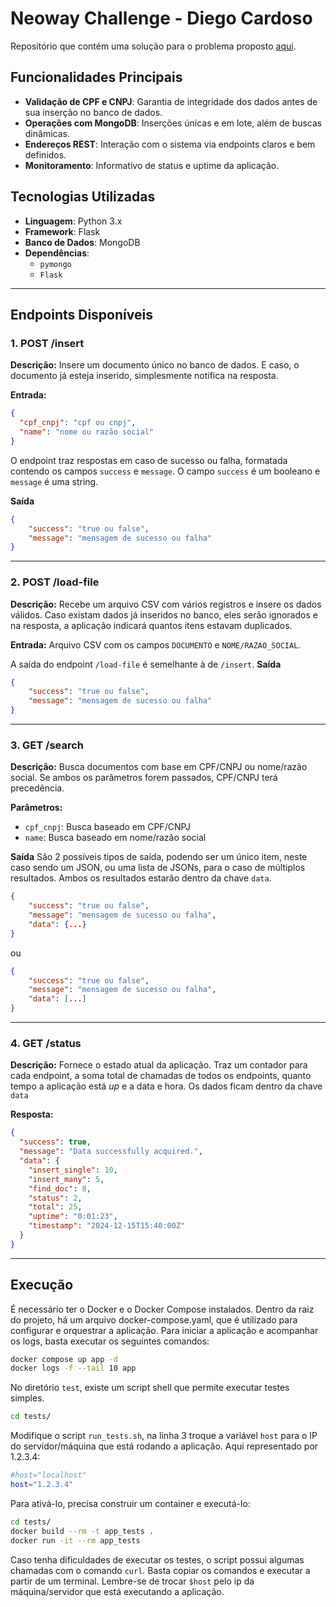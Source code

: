 # Neoway Challenge - Diego Cardoso

Repositório que contém uma solução para o problema proposto [aqui](https://github.com/cardosodg/neoway-challenge-diego-cardoso/blob/main/neoway_software_engineering-teste_tecnico.pdf).

## Funcionalidades Principais

- **Validação de CPF e CNPJ**: Garantia de integridade dos dados antes de sua inserção no banco de dados.
- **Operações com MongoDB**: Inserções únicas e em lote, além de buscas dinâmicas.
- **Endereços REST**: Interação com o sistema via endpoints claros e bem definidos.
- **Monitoramento**: Informativo de status e uptime da aplicação.

## Tecnologias Utilizadas

- **Linguagem**: Python 3.x
- **Framework**: Flask
- **Banco de Dados**: MongoDB
- **Dependências**:
  - `pymongo`
  - `Flask`

---
## Endpoints Disponíveis

### 1. **POST /insert**

**Descrição:** Insere um documento único no banco de dados. E caso, o documento já esteja inserido, simplesmente notifica na resposta.

**Entrada:**
```json
{
  "cpf_cnpj": "cpf ou cnpj",
  "name": "nome ou razão social"
}
```
O endpoint traz respostas em caso de sucesso ou falha, formatada contendo os campos `success` e  `message`. O campo `success` é um booleano e `message` é uma string.

**Saída**
```json
{
    "success": "true ou false",
    "message": "mensagem de sucesso ou falha"
}
```

---

### 2. **POST /load-file**

**Descrição:** Recebe um arquivo CSV com vários registros e insere os dados válidos. Caso existam dados já inseridos no banco, eles serão ignorados e na resposta, a aplicação indicará quantos itens estavam duplicados.

**Entrada:** Arquivo CSV com os campos `DOCUMENTO` e `NOME/RAZAO_SOCIAL`.

A saída do endpoint `/load-file` é semelhante à de `/insert`.
**Saída**
```json
{
    "success": "true ou false",
    "message": "mensagem de sucesso ou falha"
}
```

---

### 3. **GET /search**

**Descrição:** Busca documentos com base em CPF/CNPJ ou nome/razão social. Se ambos os parâmetros forem passados, CPF/CNPJ terá precedência.

**Parâmetros:**
- `cpf_cnpj`: Busca baseado em CPF/CNPJ
- `name`: Busca baseado em nome/razão social

**Saída**
São 2 possíveis tipos de saída, podendo ser um único item, neste caso sendo um JSON, ou uma lista de JSONs, para o caso de múltiplos resultados. Ambos os resultados estarão dentro da chave `data`.

```json
{
    "success": "true ou false",
    "message": "mensagem de sucesso ou falha",
    "data": {...}
}
```
ou
```json
{
    "success": "true ou false",
    "message": "mensagem de sucesso ou falha",
    "data": [...]
}
```

---

### 4. **GET /status**

**Descrição:** Fornece o estado atual da aplicação. Traz um contador para cada endpoint, a soma total de chamadas de todos os endpoints, quanto tempo a aplicação está _up_ e a data e hora. Os dados ficam dentro da chave `data`

**Resposta:**
```json
{
  "success": true,
  "message": "Data successfully acquired.",
  "data": {
    "insert_single": 10,
    "insert_many": 5,
    "find_doc": 8,
    "status": 2,
    "total": 25,
    "uptime": "0:01:23",
    "timestamp": "2024-12-15T15:40:00Z"
  }
}
```

---

## Execução

É necessário ter o Docker e o Docker Compose instalados. Dentro da raiz do projeto, há um arquivo docker-compose.yaml, que é utilizado para configurar e orquestrar a aplicação. Para iniciar a aplicação e acompanhar os logs, basta executar os seguintes comandos:
```bash
docker compose up app -d
docker logs -f --tail 10 app
```

No diretório `test`, existe um script shell que permite executar testes simples.

```bash
cd tests/
```

Modifique o script `run_tests.sh`, na linha 3 troque a variável `host` para o IP do servidor/máquina que está rodando a aplicação. Aqui representado por 1.2.3.4:
```bash
#host="localhost"
host="1.2.3.4"
```

Para ativá-lo, precisa construir um container e executá-lo:
```bash
cd tests/
docker build --rm -t app_tests .
docker run -it --rm app_tests
```

Caso tenha dificuldades de executar os testes, o script possui algumas chamadas com o comando `curl`. Basta copiar os comandos e executar a partir de um terminal. Lembre-se de trocar `$host` pelo ip da máquina/servidor que está executando a aplicação.
